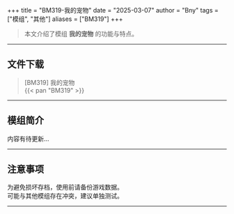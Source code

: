 +++
title = "BM319-我的宠物"
date = "2025-03-07"
author = "Bny"
tags = ["模组", "其他"]
aliases = ["BM319"]
+++

> 本文介绍了模组 **我的宠物** 的功能与特点。

---

## 文件下载

> [BM319] 我的宠物  
{{< pan "BM319" >}}  

---

## 模组简介

>  
内容有待更新...  

---

## 注意事项

>  
为避免损坏存档，使用前请备份游戏数据。  
可能与其他模组存在冲突，建议单独测试。  

---

